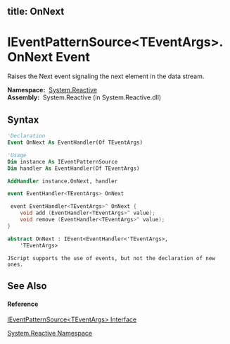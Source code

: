 title: OnNext
---
# IEventPatternSource\<TEventArgs\>.OnNext Event

Raises the Next event signaling the next element in the data stream.

**Namespace:**  [System.Reactive](System.Reactive/System.Reactive)  
**Assembly:**  System.Reactive (in System.Reactive.dll)

## Syntax

```vb
'Declaration
Event OnNext As EventHandler(Of TEventArgs)
```

```vb
'Usage
Dim instance As IEventPatternSource
Dim handler As EventHandler(Of TEventArgs)

AddHandler instance.OnNext, handler
```

```csharp
event EventHandler<TEventArgs> OnNext
```

```c++
 event EventHandler<TEventArgs>^ OnNext {
    void add (EventHandler<TEventArgs>^ value);
    void remove (EventHandler<TEventArgs>^ value);
}
```

```fsharp
abstract OnNext : IEvent<EventHandler<'TEventArgs>,
    'TEventArgs>
```

```jscript
JScript supports the use of events, but not the declaration of new ones.
```

## See Also

#### Reference

[IEventPatternSource\<TEventArgs\> Interface](IEventPatternSource/IEventPatternSource(TEventArgs))

[System.Reactive Namespace](System.Reactive/System.Reactive)
